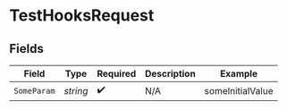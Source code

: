 # TestHooksRequest


## Fields

| Field              | Type               | Required           | Description        | Example            |
| ------------------ | ------------------ | ------------------ | ------------------ | ------------------ |
| `SomeParam`        | *string*           | :heavy_check_mark: | N/A                | someInitialValue   |